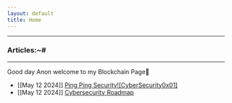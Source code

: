 ```yaml
---
layout: default
title: Home
---
```


* * *
### Articles:~#
* * *

Good day Anon welcome to my Blockchain Page🤠

- [[May 12 2024]] [Ping Ping Security![CyberSecurity0x01]](./contents/Cybersecurity101/CyberSec101)<br/>
- [[May 12 2024]] [Cybersecurity Roadmap](./contents/Cybersecurity101/CyberSecurity-Roadmap)